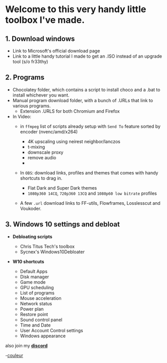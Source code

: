 # Welcome to this very handy little toolbox I've made.

## 1. Download windows

  - Link to Microsoft's official download page
  - Link to a little handy tutorial I made to get an .ISO instead of an upgrade tool (s/o fr33thy)


## 2. Programs
  - Chocolatey folder, which contains a script to install choco and a .bat to install whichever you want.
  - Manual program download folder, with a bunch of .URLs that link to various programs.
    - Extension .URLS for both Chromium and Firefox
  - In Video:
      - in `ffmpeg` list of scripts already setup with `Send To` feature sorted by encoder (nvenc/amd/x264)
        - 4K upscaling using neirest neighbor/lanczos
        - t-mixing
        - downscale proxy
        - remove audio
        -
      - In `OBS`: download links, profiles and themes that comes with handy shortcuts to drag in.
        - Flat Dark and Super Dark themes
        - `1080p360 14CQ`, `720p360 13CQ` and `1080p60 low bitrate` profiles

      - A few `.url` download links to FF-utils, Flowframes, Losslesscut and Voukoder.

## 3. Windows 10 settings and debloat

  - **Debloating scripts**
    - Chris Titus Tech's toolbox
    - Sycnex's Windows10Debloater


  - **W10 shortcuts**
    - Default Apps
    - Disk manager
    - Game mode
    - GPU scheduling
    - List of programs
    - Mouse acceleration
    - Network status
    - Power plan
    - Restore point
    - Sound control panel
    - Time and Date
    - User Account Control settings
    - Windows appearance



also join my [**discord**](https://dsc.gg/ctt)

-[couleur](https://youtube.com/couleur)
